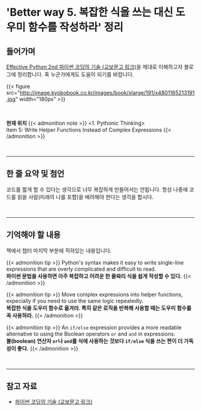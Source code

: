 # 'Better way 5. 복잡한 식을 쓰는 대신 도우미 함수를 작성하라' 정리


## 들어가며

[Effective Python 2nd 파이썬 코딩의 기술 (교보문고 링크)](http://digital.kyobobook.co.kr/digital/ebook/ebookDetail.ink?selectedLargeCategory=001&barcode=4801165213191&orderClick=LEH&Kc=)을 제대로 이해하고자 블로그에 정리합니다. 혹 누군가에게도 도움이 되기를 바랍니다.

{{< figure src="http://image.kyobobook.co.kr/images/book/xlarge/191/x4801165213191.jpg" width="180px" >}}

<br/>

**현재 위치**
{{< admonition note >}}
<1. Pythonic Thinking>  
Item 5: Write Helper Functions Instead of Complex Expressions
{{< /admonition >}}


<br/>

---


## 한 줄 요약 및 첨언

코드를 짧게 할 수 있다는 생각으로 너무 복잡하게 만들어서는 안됩니다.
항상 나중에 코드를 읽을 사람(미래의 나를 포함)을 배려해야 한다는 생각을 합시다.

<br/>

---

## 기억해야 할 내용

책에서 챕터 마지막 부분에 적혀있는 내용입니다.

{{< admonition tip >}}
Python's syntax makes it easy to write single-line expressions that are overly complicated and difficult to read.  
**파이썬 문법을 사용하면 아주 복잡하고 어려운 한 줄짜리 식을 쉽게 작성할 수 있다.**
{{< /admonition >}}

{{< admonition tip >}}
Move complex expressions into helper functions, expecially if you need to use the same logic repeatedly.  
**복잡한 식을 도우미 함수로 옮겨라. 특히 같은 로직을 반복해 사용할 때는 도우미 함수를 꼭 사용하라.**
{{< /admonition >}}

{{< admonition tip >}}
An `if/else` expression provides a more readable alternative to using the Boolean operators `or` and `and` in expressions.  
**불(boolean) 연산자 `or`나 `and`를 식에 사용하는 것보다 `if/else` 식을 쓰는 편이 더 가독성이 좋다.**
{{< /admonition >}}

<br/>

---

## 참고 자료

- [파이썬 코딩의 기술 (교보문고 링크)](http://digital.kyobobook.co.kr/digital/ebook/ebookDetail.ink?selectedLargeCategory=001&barcode=4801165213191&orderClick=LEH&Kc=)
